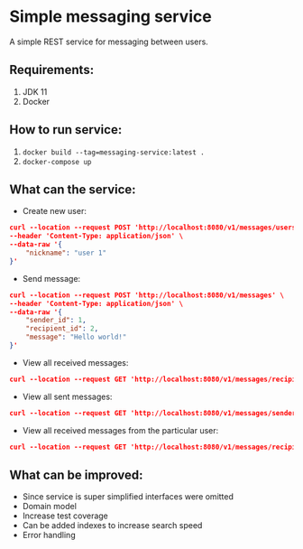 # Simple messaging service

A simple REST service for messaging between users.

## Requirements:

1. JDK 11
2. Docker

## How to run service:

1. `docker build --tag=messaging-service:latest .`
2. `docker-compose up`

## What can the service:

- Create new user:
```json
curl --location --request POST 'http://localhost:8080/v1/messages/users' \
--header 'Content-Type: application/json' \
--data-raw '{
    "nickname": "user 1"
}'
```

- Send message:
```json
curl --location --request POST 'http://localhost:8080/v1/messages' \
--header 'Content-Type: application/json' \
--data-raw '{
    "sender_id": 1,
    "recipient_id": 2,
    "message": "Hello world!"
}'
```

- View all received messages:
```json
curl --location --request GET 'http://localhost:8080/v1/messages/recipients/2'
```

- View all sent messages:
```json
curl --location --request GET 'http://localhost:8080/v1/messages/senders/1'
```

- View all received messages from the particular user:
```json
curl --location --request GET 'http://localhost:8080/v1/messages/recipients/2?senderId=1'
```

## What can be improved:

- Since service is super simplified interfaces were omitted
- Domain model
- Increase test coverage
- Can be added indexes to increase search speed
- Error handling